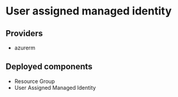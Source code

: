# User assigned managed identity

## Providers

- azurerm

## Deployed components

- Resource Group
- User Assigned Managed Identity